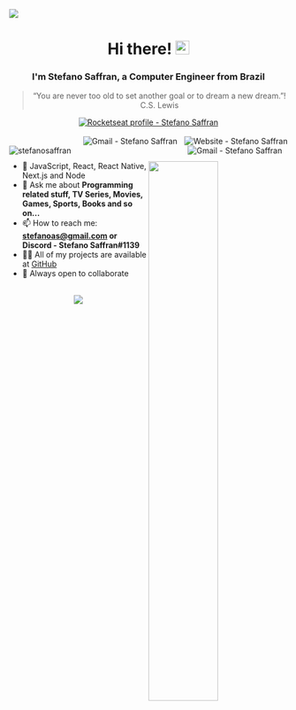 <img width="auto" src="https://res.cloudinary.com/stefanosaffran/image/upload/v1596557625/ru5sj2goboqrtxl5d8m1.png">

<div align="center">
  <h1>Hi there! <img src="https://media.giphy.com/media/hvRJCLFzcasrR4ia7z/giphy.gif" width="25px"></h1>
</div>

<h3 align="center">
  I'm Stefano Saffran, a Computer Engineer from Brazil
</h3>

<blockquote align="center">“You are never too old to set another goal or to dream a new dream.”! C.S. Lewis</blockquote>

<div align="center">
  <a href="https://app.rocketseat.com.br/me/stefanosaffran" target="_blank" >
    <img alt="Rocketseat profile - Stefano Saffran" src="https://img.shields.io/badge/-StefanoSaffran-%239466FF?style=for-the-badge&logo=data:image/png;base64,iVBORw0KGgoAAAANSUhEUgAAABAAAAAQCAMAAAAoLQ9TAAAALVBMVEVHcExxWsF0XMJzXMJxWcFsUsD///9jRrzY0u6Xh9Gsn9n39fyMecy0qd2bjNJWBT0WAAAABHRSTlMA2Do606wF2QAAAGlJREFUGJVdj1cWwCAIBLEsRU3uf9xobDH8+GZwUYi8i6ucJwrxKE+7D0G9Q4vlYqtmCSjndr4CgCgzlyFgfKfKCVO0LrPKjmiqMxGXkJwNnXskqWG+1oSM+BSwD8f29YLNjvx/OQrn+g99oQSoNmt3PgAAAABJRU5ErkJggg==">
  </a>
</div>
<br>
<a href="https://stefanosaffran.com" target="_blank" >
  <img align="right" alt="Website - Stefano Saffran" src="https://img.shields.io/badge/-Website-222?style=flat-square&link=https://stefanosaffran.com">
</a>

<a href="mailto:stefanoas@gmail.com" target="_blank" >
  <img align="right" style="margin-right: 10px" alt="Gmail - Stefano Saffran" src="https://img.shields.io/badge/-Gmail-c14438?style=social&logo=Gmail&logoColor=c14438&link=mailto:stefanoas@gmail.com&longCache=true">
</a>

<a href="https://linkedin.com/in/stefanosaffran" target="_blank" >
  <img align="right" style="margin-right: 10px" alt="Gmail - Stefano Saffran" src="https://img.shields.io/badge/-Stefano%20Saffran-blue?style=social&logo=Linkedin&logoColor=blue">
</a>

 <img align="left" src="https://komarev.com/ghpvc/?username=stefanosaffran" alt="stefanosaffran" /><br>

<img align="right" style="width: 50%" src="https://github-readme-stats.vercel.app/api?username=stefanosaffran&count_private=true&show_icons=true&hide=issues&theme=dracula" />

- 🚀 JavaScript, React, React Native, Next.js and Node
- 💬 Ask me about **Programming related stuff, TV Series, Movies, Games, Sports, Books and so on...**
- 📫 How to reach me: **stefanoas@gmail.com or Discord - Stefano Saffran#1139**
- 👨‍💻 All of my projects are available at [GitHub](https://github.com/StefanoSaffran)
- 🤝 Always open to collaborate

<br>

<div align="center">
   <img  src="https://github-profile-trophy.vercel.app/?username=stefanosaffran&theme=dracula&no-frame=true&margin-w=30&column=6&rank=SSS,SS,S,AAA,AA,A,B,C" />
</div>

